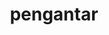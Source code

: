 ---
date:  ""
draft: false
title: "pengantar"
short: "pengantar"
thumb:
    image: "cover.jpg"
    anima: ""
    video: ""
layout: ""
weight: 3
lister: 2
format:
    media: "article"
    model: ""
    datum:
        data: ""
require:
    - prop: ""
      name: ""
      icon: ""
      desc: ""
metadata:
    index: false
    thumb: "cover.jpg"
    group: []
    author: ["Al Muhdil Karim"]
description: "Memahami struktur dasar html dan konsep konsep yang terkait dengan HTML."
---